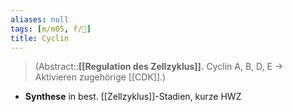 ```yaml
---
aliases: null
tags: [m/m05, f/🧪]
title: Cyclin
---
```

> (Abstract::**[[Regulation des Zellzyklus]].** Cyclin A, B, D, E → Aktivieren zugehörige [[CDK]].)
- **Synthese** in best. [[Zellzyklus]]-Stadien, kurze HWZ